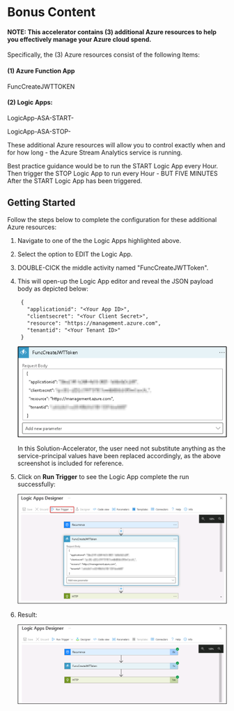 # Bonus Content

#### NOTE: This accelerator contains (3) additional Azure resources to help you effectively manage your Azure cloud spend.

Specifically, the (3) Azure resources consist of the following Items:

#### (1) Azure Function App  
   FuncCreateJWTTOKEN<inject key = "DeploymentID"></inject>

#### (2) Logic Apps:

   LogicApp-ASA-START-<inject key = "DeploymentID"></inject>

   LogicApp-ASA-STOP-<inject key = "DeploymentID"></inject>

These additional Azure resources will allow you to control exactly when and for how long - the Azure Stream Analytics service is running.  

Best practice guidance would be to run the START Logic App every Hour. 
Then trigger the STOP Logic App to run every Hour - BUT FIVE MINUTES After the START Logic App has been triggered.

## Getting Started
Follow the steps below to complete the configuration for these additional Azure resources:

1. Navigate to one of the the Logic Apps highlighted above.

2. Select the option to EDIT the Logic App.

3. DOUBLE-CICK the middle activity named "FuncCreateJWTToken<inject key = "DeploymentID"></inject>".

4. This will open-up the Logic App editor and reveal the JSON payload body as depicted below:

        {
          "applicationid": "<Your App ID>",
          "clientsecret": "<Your Client Secret>",
          "resource": "https://management.azure.com",
          "tenantid": "<Your Tenant ID>"
        }
        
   ![JsonPayload](https://github.com/SD-14/Smart-Spaces-Sustainability-Solution-Accelerator/blob/main/images/22.png?raw=true)
   
   In this Solution-Accelerator, the user need not substitute anything as the service-principal values have been replaced accordingly, as the above screenshot is included for reference.
   
5. Click on **Run Trigger** to see the Logic App complete the run successfully:

   ![RunTrigger](https://github.com/SD-14/Smart-Spaces-Sustainability-Solution-Accelerator/blob/main/images/23.png?raw=true)
   
6. Result:

   ![Result](/images/24.png)
